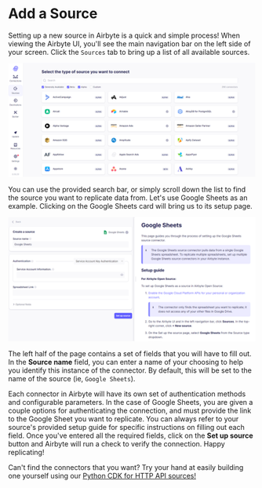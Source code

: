 # Add a Source

Setting up a new source in Airbyte is a quick and simple process! When viewing the Airbyte UI, you'll see the main navigation bar on the left side of your screen. Click the `Sources` tab to bring up a list of all available sources.

![](../.gitbook/assets/add-a-source/getting-started-source-list.png)

You can use the provided search bar, or simply scroll down the list to find the source you want to replicate data from. Let's use Google Sheets as an example. Clicking on the Google Sheets card will bring us to its setup page.

![](../.gitbook/assets/add-a-source/getting-started-source-page.png)

The left half of the page contains a set of fields that you will have to fill out. In the **Source name** field, you can enter a name of your choosing to help you identify this instance of the connector. By default, this will be set to the name of the source (ie, `Google Sheets`).

Each connector in Airbyte will have its own set of authentication methods and configurable parameters. In the case of Google Sheets, you are given a couple options for authenticating the connection, and must provide the link to the Google Sheet you want to replicate. You can always refer to your source's provided setup guide for specific instructions on filling out each field. Once you've entered all the required fields, click on the **Set up source** button and Airbyte will run a check to verify the connection. Happy replicating!

Can't find the connectors that you want? Try your hand at easily building one yourself using our [Python CDK for HTTP API sources!](../connector-development/cdk-python/)

